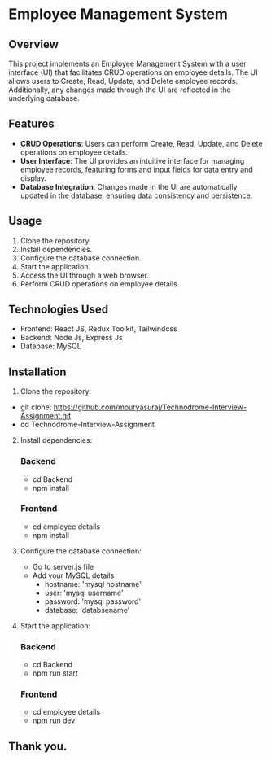 # Employee Management System

## Overview

This project implements an Employee Management System with a user interface (UI) that facilitates CRUD operations on employee details. The UI allows users to Create, Read, Update, and Delete employee records. Additionally, any changes made through the UI are reflected in the underlying database.

## Features

- **CRUD Operations**: Users can perform Create, Read, Update, and Delete operations on employee details.
- **User Interface**: The UI provides an intuitive interface for managing employee records, featuring forms and input fields for data entry and display.
- **Database Integration**: Changes made in the UI are automatically updated in the database, ensuring data consistency and persistence.

## Usage

1. Clone the repository.
2. Install dependencies.
3. Configure the database connection.
4. Start the application.
5. Access the UI through a web browser.
6. Perform CRUD operations on employee details.

## Technologies Used

- Frontend: React JS, Redux Toolkit, Tailwindcss
- Backend: Node Js, Express Js
- Database: MySQL

## Installation

1. Clone the repository:

- git clone: https://github.com/mouryasuraj/Technodrome-Interview-Assignment.git
- cd Technodrome-Interview-Assignment

2. Install dependencies:
   ### Backend
   - cd Backend <br>
   - npm install
   ### Frontend
   - cd employee details <br>
   - npm install
3. Configure the database connection:

   - Go to server.js file
   - Add your MySQL details
     - hostname: 'mysql hostname'
     - user: 'mysql username'
     - password: 'mysql password'
     - database: 'databsename'

4. Start the application:
    ### Backend
   - cd Backend <br>
   - npm run start
   ### Frontend
   - cd employee details <br>
   - npm run dev


## Thank you.
